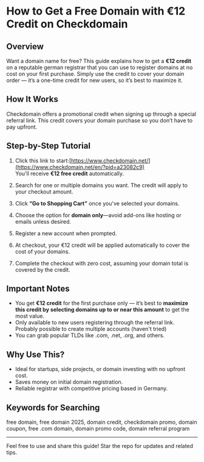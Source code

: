 # How to Get a Free Domain with €12 Credit on Checkdomain

## Overview

Want a domain name for free? This guide explains how to get a **€12 credit** on a reputable german registrar that you can use to register domains at no cost on your first purchase. Simply use the credit to cover your domain order — it’s a one-time credit for new users, so it’s best to maximize it.

## How It Works

Checkdomain offers a promotional credit when signing up through a special referral link. This credit covers your domain purchase so you don’t have to pay upfront.

## Step-by-Step Tutorial

1. Click this link to start:[https://www.checkdomain.net/](https://www.checkdomain.net/en/?pid=a23082c9)  
   You’ll receive **€12 free credit** automatically.

2. Search for one or multiple domains you want. The credit will apply to your checkout amount.

3. Click **“Go to Shopping Cart”** once you've selected your domains.

4. Choose the option for **domain only**—avoid add-ons like hosting or emails unless desired.

5. Register a new account when prompted.

6. At checkout, your €12 credit will be applied automatically to cover the cost of your domains.

7. Complete the checkout with zero cost, assuming your domain total is covered by the credit.

## Important Notes

- You get **€12 credit** for the first purchase only — it’s best to **maximize this credit by selecting domains up to or near this amount** to get the most value.
- Only available to new users registering through the referral link. Probably possible to create multiple accounts (haven't tried) 
- You can grab popular TLDs like .com, .net, .org, and others.

## Why Use This?

- Ideal for startups, side projects, or domain investing with no upfront cost.
- Saves money on initial domain registration.
- Reliable registrar with competitive pricing based in Germany.

## Keywords for Searching

free domain, free domain 2025, domain credit, checkdomain promo, domain coupon, free .com domain, domain promo code, domain referral program

---

Feel free to use and share this guide! Star the repo for updates and related tips.
